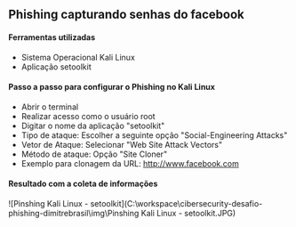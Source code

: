 

## Phishing capturando senhas do facebook



#### Ferramentas utilizadas 

* Sistema Operacional Kali Linux
* Aplicação setoolkit



#### Passo a passo para configurar o Phishing no Kali Linux



* Abrir o terminal
* Realizar acesso como o usuário root
* Digitar o nome da aplicação "setoolkit"
* Tipo de ataque: Escolher a seguinte opção "Social-Engineering Attacks"
* Vetor de Ataque: Selecionar "Web Site Attack Vectors"
* Método de ataque: Opção "Site Cloner"
* Exemplo para clonagem da URL: http://www.facebook.com

#### Resultado com a coleta de informações



![Pinshing Kali Linux - setoolkit](C:\workspace\cibersecurity-desafio-phishing-dimitrebrasil\img\Pinshing Kali Linux - setoolkit.JPG)


